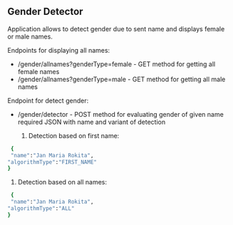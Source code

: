 ## Gender Detector 

Application allows to detect gender due to sent name and displays female or male names.

Endpoints for displaying all names:

-  /gender/allnames?genderType=female - GET method for getting all female names
-  /gender/allnames?genderType=male - GET method for getting all male names
  
Endpoint for detect gender:

* /gender/detector - POST method for evaluating gender of given name required JSON with name and variant of detection
  
  1. Detection based on first name:

```sh
 {
 "name":"Jan Maria Rokita",
"algorithmType":"FIRST_NAME"
}
```
  1. Detection based on all names:

```sh
 {
 "name":"Jan Maria Rokita",
"algorithmType":"ALL"
}
```

